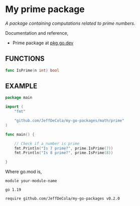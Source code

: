# My prime package

_A package containing computations related to prime numbers._

Documentation and reference,

* Prime package at
  [pkg.go.dev](https://pkg.go.dev/github.com/JeffDeCola/my-go-packages/math/prime)

## FUNCTIONS

```go
func IsPrime(n int) bool
```

## EXAMPLE

```go
package main

import (
    "fmt"

    "github.com/JeffDeCola/my-go-packages/math/prime"
)

func main() {

    // Check if a number is prime
    fmt.Println("Is 7 prime?", prime.IsPrime(7))
    fmt.Println("Is 8 prime?", prime.IsPrime(8))

}
```

Where go.mod is,

```text
module your-module-name

go 1.19

require github.com/JeffDeCola/my-go-packages v0.2.0
```
